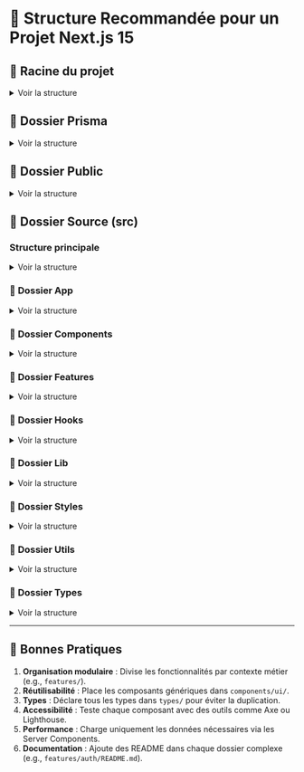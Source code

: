 # 📂 Structure Recommandée pour un Projet Next.js 15

## 🌟 **Racine du projet**

<details>
<summary>Voir la structure</summary>

```
.
├── .cursorrules.json       # Fichier de règles pour Cursor
├── .env                    # Variables d'environnement (local)
├── .env.example            # Exemple des variables d'environnement
├── next.config.js          # Configuration Next.js
├── package.json            # Dépendances et scripts
├── tsconfig.json           # Configuration TypeScript
├── prisma/                 # Dossier Prisma
├── public/                 # Fichiers statiques (images, icônes, etc.)
├── src/                    # Code source principal
└── README.md               # Documentation du projet
```

</details>

## 📂 **Dossier Prisma**

<details>
<summary>Voir la structure</summary>

```
prisma/
├── schema.prisma           # Définition du schéma de la base de données
├── migrations/             # Historique des migrations Prisma
└── seed.ts                 # Script de population des données initiales
```

</details>

## 📂 **Dossier Public**

<details>
<summary>Voir la structure</summary>

```
public/
├── favicon.ico             # Icône du site
├── images/                 # Images utilisées dans l'application
├── fonts/                  # Fichiers de polices (si besoin)
└── robots.txt              # Configuration SEO
```

</details>

## 📂 **Dossier Source (src)**

### Structure principale

<details>
<summary>Voir la structure</summary>

```
src/
├── app/                    # Dossier principal pour les routes Next.js (App Router)
├── components/             # Composants réutilisables
├── features/               # Modules ou fonctionnalités spécifiques
├── hooks/                  # Hooks personnalisés
├── lib/                    # Bibliothèques et utilitaires globaux
├── styles/                 # Fichiers de style (CSS, Tailwind)
├── utils/                  # Fonctions utilitaires générales
└── types/                  # Déclarations et définitions des types TypeScript
```

</details>

### 📂 **Dossier App**

<details>
<summary>Voir la structure</summary>

```
src/app/
├── layout.tsx              # Layout global de l'application
├── page.tsx                # Page d'accueil (route "/")
├── api/                    # Routeurs d'API (App Router)
│   ├── hello/route.ts      # Exemple de route API
│   └── auth/route.ts       # Authentification API
└── dashboard/              # Exemple de sous-route ("/dashboard")
    ├── layout.tsx          # Layout spécifique pour "/dashboard"
    ├── page.tsx            # Page d'accueil du tableau de bord
    └── settings/           # Sous-route "/dashboard/settings"
        └── page.tsx
```

</details>

### 📂 **Dossier Components**

<details>
<summary>Voir la structure</summary>

```
src/components/
├── ui/                     # Composants UI (boutons, formulaires, etc.)
│   ├── Button.tsx          # Exemple de composant bouton
│   ├── Modal.tsx           # Exemple de composant modal
│   └── Input.tsx           # Exemple de champ de saisie
├── layout/                 # Composants liés à la structure (en-têtes, pieds de page)
│   ├── Header.tsx
│   └── Footer.tsx
└── forms/                  # Composants liés aux formulaires
    ├── LoginForm.tsx
    └── RegisterForm.tsx
```

</details>

### 📂 **Dossier Features**

<details>
<summary>Voir la structure</summary>

```
src/features/
├── auth/                   # Gestion de l'authentification
│   ├── components/         # Composants spécifiques à l'authentification
│   ├── hooks/              # Hooks liés à l'authentification
│   └── services.ts         # Services pour l'authentification (e.g., login, logout)
├── dashboard/              # Fonctionnalités du tableau de bord
│   ├── components/
│   └── services.ts
└── chat/                   # Fonctionnalité de chat
    ├── components/
    ├── hooks/
    └── services.ts
```

</details>

### 📂 **Dossier Hooks**

<details>
<summary>Voir la structure</summary>

```
src/hooks/
├── useAuth.ts              # Gestion de l'état d'authentification
├── useFetch.ts             # Hook personnalisé pour les requêtes
└── useTheme.ts             # Gestion du thème (clair/sombre)
```

</details>

### 📂 **Dossier Lib**

<details>
<summary>Voir la structure</summary>

```
src/lib/
├── prisma.ts               # Configuration Prisma
├── api.ts                  # Configuration des appels API
├── logger.ts               # Service de journalisation
└── auth.ts                 # Middleware pour l'authentification
```

</details>

### 📂 **Dossier Styles**

<details>
<summary>Voir la structure</summary>

```
src/styles/
├── globals.css             # Styles globaux (importé dans layout.tsx)
├── tailwind.config.js      # Configuration Tailwind CSS
└── theme.css               # Variables CSS pour le thème
```

</details>

### 📂 **Dossier Utils**

<details>
<summary>Voir la structure</summary>

```
src/utils/
├── validation.ts           # Validation des données avec Zod
├── helpers.ts              # Fonctions d'aide générales
└── date.ts                 # Fonctions liées à la gestion des dates
```

</details>

### 📂 **Dossier Types**

<details>
<summary>Voir la structure</summary>

```
src/types/
├── api.ts                  # Types liés aux API
├── auth.ts                 # Types pour l'authentification
├── user.ts                 # Types pour les utilisateurs
└── index.ts                # Export centralisé des types
```

</details>

---

## 🌟 **Bonnes Pratiques**

1. **Organisation modulaire** : Divise les fonctionnalités par contexte métier (e.g., `features/`).
2. **Réutilisabilité** : Place les composants génériques dans `components/ui/`.
3. **Types** : Déclare tous les types dans `types/` pour éviter la duplication.
4. **Accessibilité** : Teste chaque composant avec des outils comme Axe ou Lighthouse.
5. **Performance** : Charge uniquement les données nécessaires via les Server Components.
6. **Documentation** : Ajoute des README dans chaque dossier complexe (e.g., `features/auth/README.md`).
